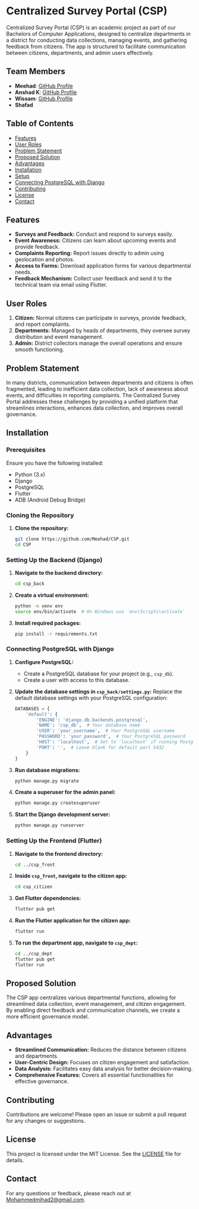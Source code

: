 # Centralized Survey Portal (CSP)

Centralized Survey Portal (CSP) is an academic project as part of our Bachelors of Computer Applications, designed to centralize departments in a district for conducting data collections, managing events, and gathering feedback from citizens. The app is structured to facilitate communication between citizens, departments, and admin users effectively.

## Team Members
- **Meehad**: [GitHub Profile](https://github.com/Meehad/)
- **Anshad K**: [GitHub Profile](https://github.com/AnshadKoz)
- **Wissam**: [GitHub Profile](https://github.com/MWP47)
- **Shafad**

## Table of Contents
- [Features](#features)
- [User Roles](#user-roles)
- [Problem Statement](#problem-statement)
- [Proposed Solution](#proposed-solution)
- [Advantages](#advantages)
- [Installation](#installation)
- [Setup](#setup)
- [Connecting PostgreSQL with Django](#connecting-postgresql-with-django)
- [Contributing](#contributing)
- [License](#license)
- [Contact](#contact)

## Features
- **Surveys and Feedback:** Conduct and respond to surveys easily.
- **Event Awareness:** Citizens can learn about upcoming events and provide feedback.
- **Complaints Reporting:** Report issues directly to admin using geolocation and photos.
- **Access to Forms:** Download application forms for various departmental needs.
- **Feedback Mechanism:** Collect user feedback and send it to the technical team via email using Flutter.

## User Roles
1. **Citizen:** Normal citizens can participate in surveys, provide feedback, and report complaints.
2. **Departments:** Managed by heads of departments, they oversee survey distribution and event management.
3. **Admin:** District collectors manage the overall operations and ensure smooth functioning.

## Problem Statement
In many districts, communication between departments and citizens is often fragmented, leading to inefficient data collection, lack of awareness about events, and difficulties in reporting complaints. The Centralized Survey Portal addresses these challenges by providing a unified platform that streamlines interactions, enhances data collection, and improves overall governance.

## Installation

### Prerequisites
Ensure you have the following installed:
- Python (3.x)
- Django
- PostgreSQL
- Flutter
- ADB (Android Debug Bridge)

### Cloning the Repository
1. **Clone the repository:**
   ```bash
   git clone https://github.com/Meehad/CSP.git
   cd CSP
   ```

### Setting Up the Backend (Django)
1. **Navigate to the backend directory:**
   ```bash
   cd csp_back
   ```

2. **Create a virtual environment:**
   ```bash
   python -m venv env
   source env/bin/activate  # On Windows use `env\Scripts\activate`
   ```

3. **Install required packages:**
   ```bash
   pip install -r requirements.txt
   ```

### Connecting PostgreSQL with Django
1. **Configure PostgreSQL:**
   - Create a PostgreSQL database for your project (e.g., `csp_db`).
   - Create a user with access to this database.

2. **Update the database settings in `csp_back/settings.py`:**
   Replace the default database settings with your PostgreSQL configuration:
   ```python
   DATABASES = {
       'default': {
           'ENGINE': 'django.db.backends.postgresql',
           'NAME': 'csp_db',  # Your database name
           'USER': 'your_username',  # Your PostgreSQL username
           'PASSWORD': 'your_password',  # Your PostgreSQL password
           'HOST': 'localhost',  # Set to 'localhost' if running PostgreSQL locally
           'PORT': '',  # Leave blank for default port 5432
       }
   }
   ```

3. **Run database migrations:**
   ```bash
   python manage.py migrate
   ```

4. **Create a superuser for the admin panel:**
   ```bash
   python manage.py createsuperuser
   ```

5. **Start the Django development server:**
   ```bash
   python manage.py runserver
   ```

### Setting Up the Frontend (Flutter)
1. **Navigate to the frontend directory:**
   ```bash
   cd ../csp_front
   ```

2. **Inside `csp_front`, navigate to the citizen app:**
   ```bash
   cd csp_citizen
   ```

3. **Get Flutter dependencies:**
   ```bash
   flutter pub get
   ```

4. **Run the Flutter application for the citizen app:**
   ```bash
   flutter run
   ```

5. **To run the department app, navigate to `csp_dept`:**
   ```bash
   cd ../csp_dept
   flutter pub get
   flutter run
   ```

## Proposed Solution
The CSP app centralizes various departmental functions, allowing for streamlined data collection, event management, and citizen engagement. By enabling direct feedback and communication channels, we create a more efficient governance model.

## Advantages
- **Streamlined Communication:** Reduces the distance between citizens and departments.
- **User-Centric Design:** Focuses on citizen engagement and satisfaction.
- **Data Analysis:** Facilitates easy data analysis for better decision-making.
- **Comprehensive Features:** Covers all essential functionalities for effective governance.

## Contributing
Contributions are welcome! Please open an issue or submit a pull request for any changes or suggestions.

## License
This project is licensed under the MIT License. See the [LICENSE](LICENSE) file for details.

## Contact
For any questions or feedback, please reach out at [Mohammedmihad2@gmail.com](mailto:Mohammedmihad2@gmail.com).
